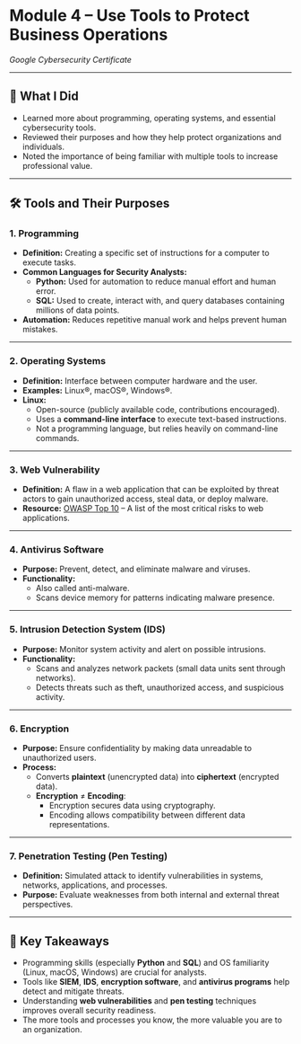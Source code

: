 # Module 4 – Use Tools to Protect Business Operations  
*Google Cybersecurity Certificate*

---

## 🧠 What I Did
- Learned more about programming, operating systems, and essential cybersecurity tools.
- Reviewed their purposes and how they help protect organizations and individuals.
- Noted the importance of being familiar with multiple tools to increase professional value.

---

## 🛠️ Tools and Their Purposes

### 1. Programming
- **Definition:** Creating a specific set of instructions for a computer to execute tasks.
- **Common Languages for Security Analysts:**
  - **Python:** Used for automation to reduce manual effort and human error.
  - **SQL:** Used to create, interact with, and query databases containing millions of data points.
- **Automation:** Reduces repetitive manual work and helps prevent human mistakes.

---

### 2. Operating Systems
- **Definition:** Interface between computer hardware and the user.
- **Examples:** Linux®, macOS®, Windows®.
- **Linux:**
  - Open-source (publicly available code, contributions encouraged).
  - Uses a **command-line interface** to execute text-based instructions.
  - Not a programming language, but relies heavily on command-line commands.

---

### 3. Web Vulnerability
- **Definition:** A flaw in a web application that can be exploited by threat actors to gain unauthorized access, steal data, or deploy malware.
- **Resource:** [OWASP Top 10](https://owasp.org/www-project-top-ten/) – A list of the most critical risks to web applications.

---

### 4. Antivirus Software
- **Purpose:** Prevent, detect, and eliminate malware and viruses.
- **Functionality:**
  - Also called anti-malware.
  - Scans device memory for patterns indicating malware presence.

---

### 5. Intrusion Detection System (IDS)
- **Purpose:** Monitor system activity and alert on possible intrusions.
- **Functionality:**
  - Scans and analyzes network packets (small data units sent through networks).
  - Detects threats such as theft, unauthorized access, and suspicious activity.

---

### 6. Encryption
- **Purpose:** Ensure confidentiality by making data unreadable to unauthorized users.
- **Process:**
  - Converts **plaintext** (unencrypted data) into **ciphertext** (encrypted data).
  - **Encryption** ≠ **Encoding**:
    - Encryption secures data using cryptography.
    - Encoding allows compatibility between different data representations.

---

### 7. Penetration Testing (Pen Testing)
- **Definition:** Simulated attack to identify vulnerabilities in systems, networks, applications, and processes.
- **Purpose:** Evaluate weaknesses from both internal and external threat perspectives.

---

## 📌 Key Takeaways
- Programming skills (especially **Python** and **SQL**) and OS familiarity (Linux, macOS, Windows) are crucial for analysts.
- Tools like **SIEM**, **IDS**, **encryption software**, and **antivirus programs** help detect and mitigate threats.
- Understanding **web vulnerabilities** and **pen testing** techniques improves overall security readiness.
- The more tools and processes you know, the more valuable you are to an organization.

